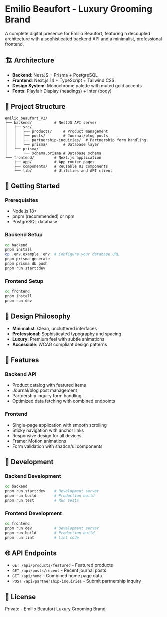 # Emilio Beaufort - Luxury Grooming Brand

A complete digital presence for Emilio Beaufort, featuring a decoupled architecture with a sophisticated backend API and a minimalist, professional frontend.

## 🏗️ Architecture

- **Backend**: NestJS + Prisma + PostgreSQL
- **Frontend**: Next.js 14 + TypeScript + Tailwind CSS
- **Design System**: Monochrome palette with muted gold accents
- **Fonts**: Playfair Display (headings) + Inter (body)

## 📁 Project Structure

```
emilio_beaufort_v2/
├── backend/          # NestJS API server
│   ├── src/
│   │   ├── products/     # Product management
│   │   ├── posts/        # Journal/blog posts
│   │   ├── partnership-inquiries/  # Partnership form handling
│   │   └── prisma/       # Database layer
│   └── prisma/
│       └── schema.prisma # Database schema
└── frontend/         # Next.js application
    ├── app/          # App router pages
    ├── components/   # Reusable UI components
    └── lib/          # Utilities and API client
```

## 🚀 Getting Started

### Prerequisites

- Node.js 18+
- pnpm (recommended) or npm
- PostgreSQL database

### Backend Setup

```bash
cd backend
pnpm install
cp .env.example .env  # Configure your database URL
pnpm prisma generate
pnpm prisma db push
pnpm run start:dev
```

### Frontend Setup

```bash
cd frontend
pnpm install
pnpm run dev
```

## 🎨 Design Philosophy

- **Minimalist**: Clean, uncluttered interfaces
- **Professional**: Sophisticated typography and spacing
- **Luxury**: Premium feel with subtle animations
- **Accessible**: WCAG compliant design patterns

## 📱 Features

### Backend API
- Product catalog with featured items
- Journal/blog post management
- Partnership inquiry form handling
- Optimized data fetching with combined endpoints

### Frontend
- Single-page application with smooth scrolling
- Sticky navigation with anchor links
- Responsive design for all devices
- Framer Motion animations
- Form validation with shadcn/ui components

## 🔧 Development

### Backend Development
```bash
cd backend
pnpm run start:dev    # Development server
pnpm run build        # Production build
pnpm run test         # Run tests
```

### Frontend Development
```bash
cd frontend
pnpm run dev          # Development server
pnpm run build        # Production build
pnpm run lint         # Lint code
```

## 🌐 API Endpoints

- `GET /api/products/featured` - Featured products
- `GET /api/posts/recent` - Recent journal posts
- `GET /api/home` - Combined home page data
- `POST /api/partnership-inquiries` - Submit partnership inquiry

## 📄 License

Private - Emilio Beaufort Luxury Grooming Brand 